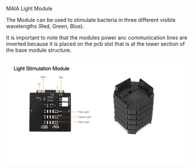 MAIA Light Module

The Module can be used to stimulate bacteria in three different visible wavelengths (Red, Green, Blue).

It is important to note that the modules power anc communication lines are inverted because it is placed on the pcb slot that is at the lower section of the base module structure.

<img src="light_module.jpeg">
